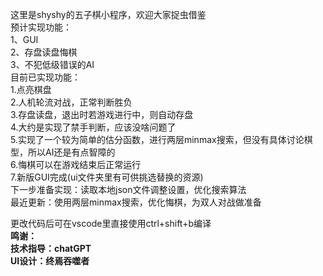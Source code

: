 这里是shyshy的五子棋小程序，欢迎大家捉虫借鉴  
预计实现功能：  
1、GUI  
2、存盘读盘悔棋  
3、不犯低级错误的AI  
目前已实现功能：  
1.点亮棋盘  
2.人机轮流对战，正常判断胜负  
3.存盘读盘，退出时若游戏进行中，则自动存盘  
4.大约是实现了禁手判断，应该没啥问题了  
5.实现了一个较为简单的估分函数，进行两层minmax搜索，但没有具体讨论棋型，所以AI还是有点智障的  
6.悔棋可以在游戏结束后正常运行  
7.新版GUI完成(ui文件夹里有可供挑选替换的资源)   
下一步准备实现：读取本地json文件调整设置，优化搜索算法   
最近更新：使用两层minmax搜索，优化悔棋，为双人对战做准备  
 
更改代码后可在vscode里直接使用ctrl+shift+b编译    
**鸣谢：**  
**技术指导：chatGPT**  
**UI设计：终焉吞噬者**